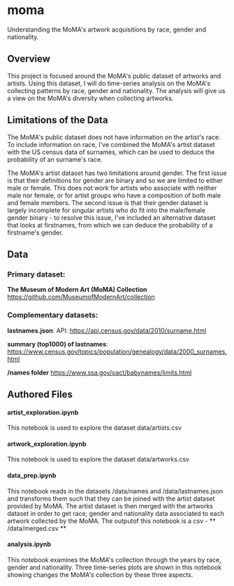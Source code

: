 # moma
Understanding the MoMA's artwork acquisitions by race, gender and nationality.

## Overview
This project is focused around the MoMA's public dataset of artworks and artists. Using this dataset, I will do time-series analysis on the MoMA's collecting patterns by race, gender and nationality. The analysis will give us a view on the MoMA's diversity when collecting artworks.

## Limitations of the Data
The MoMA's public dataset does not have information on the artist's race. To include information on race, I've combined the MoMA's artist dataset with the US census data of surnames, which can be used to deduce the probability of an surname's race. 

The MoMA's artist dataset has two limitations around gender. The first issue is that their definitions for gender are binary and so we are limited to either male or female. This does not work for artists who associate with neither male nor female, or for artist groups who have a composition of both male and female members. The second issue is that their gender dataset is largely incomplete for singular artists who do fit into the male/female gender binary - to resolve this issue, I've included an alternative dataset that looks at firstnames, from which we can deduce the probability of a firstname's gender.

## Data

### Primary dataset:

**The Museum of Modern Art (MoMA) Collection**
https://github.com/MuseumofModernArt/collection

### Complementary datasets:

**lastnames.json**:
API: https://api.census.gov/data/2010/surname.html

**summary (top1000) of lastnames**: 
https://www.census.gov/topics/population/genealogy/data/2000_surnames.html

**/names folder**
https://www.ssa.gov/oact/babynames/limits.html

## Authored Files

#### artist_exploration.ipynb
This notebook is used to explore the dataset data/artists.csv

#### artwork_exploration.ipynb 
This notebook is used to explore the dataset data/artworks.csv

#### data_prep.ipynb
This notebook reads in the datasets /data/names and /data/lastnames.json and transforms them such that they can be joined with the artist dataset provided by MoMA. The artist dataset is then merged with the artworks dataset in order to get race, gender and nationality data associated to each artwork collected by the MoMA. The outputof this notebook is a csv - ** /data/merged.csv **

#### analysis.ipynb
This notebook examines the MoMA's collection through the years by race, gender and nationality. Three time-series plots are shown in this notebook showing changes the MoMA's collection by these three aspects.
